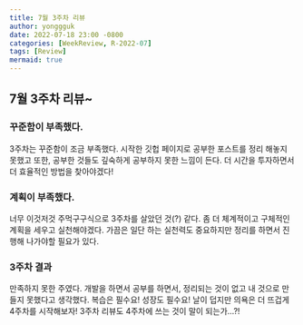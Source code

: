 ```yaml
---
title: 7월 3주차 리뷰
author: yonggguk
date: 2022-07-18 23:00 -0800
categories: [WeekReview, R-2022-07]
tags: [Review]
mermaid: true
---
```


## 7월 3주차 리뷰~

### 꾸준함이 부족했다.

3주차는 꾸준함이 조금 부족했다. 시작한 깃헙 페이지로 공부한 포스트를 정리 해놓지 못했고 또한, 공부한 것들도 깊숙하게 공부하지 못한 느낌이 든다.
더 시간을 투자하면서 더 효율적인 방법을 찾아야겠다!

### 계획이 부족했다.

너무 이것저것 주먹구구식으로 3주차를 살았던 것(?) 같다.
좀 더 체계적이고 구체적인 계획을 세우고 실천해야겠다. 가끔은 일단 하는 실천력도 중요하지만 정리를 하면서 진행해 나가야할 필요가 있다.

### 3주차 결과

만족하지 못한 주였다. 개발을 하면서 공부를 하면서, 정리되는 것이 없고 내 것으로 만들지 못했다고 생각했다. 복습은 필수요! 성장도 필수요! 날이 덥지만 의욕은 더 뜨겁게 4주차를 시작해보자!
3주차 리뷰도 4주차에 쓰는 것이 말이 되는가...?!